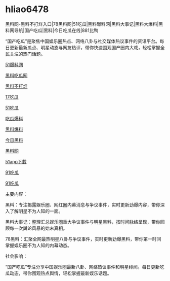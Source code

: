# hliao6478
黑料网-黑料不打烊入口|78黑料网|51吃瓜|黑料曝料网|黑料大事记|黑料大爆料|黑料网导航|国产吃瓜|黑料|今日吃瓜在线|881比鸭

“国产吃瓜”是聚焦中国娱乐圈热点、网络八卦与社交媒体热议事件的资讯平台。每日更新最新瓜点、明星动态与网友热评，带你快速围观国产圈内大戏，轻松掌握全民关注的热门话题。

<a href="https://jinrichigua01.pages.dev/">51爆料网</a>

<a href="https://chiguaqunzhongde.pages.dev/">黑料吃瓜网</a>

<a href="https://heiliaobudayang01.pages.dev/">黑料不打烊</a>

<a href="https://17chiguabudayang.pages.dev/">17吃瓜</a>

<a href="https://heiliaoshezui1.pages.dev/">51吃瓜</a>

<a href="https://chiguabaoliaowang01.pages.dev/">吃瓜爆料</a>

<a href="https://91chiguahei.pages.dev/">黑料爆料</a>

<a href="https://heiliaochiguada.pages.dev/">今日黑料</a>

<a href="https://heiliaowangjin.pages.dev/">黑料网</a>

<a href="https://xiazaianzhuang.pages.dev/">51app下载</a>

<a href="https://91chiguazhongxin.pages.dev/">91吃瓜</a>

<a href="https://91chiguazhong.pages.dev/">91吃瓜</a>

主要内容：

黑料：专注揭露娱乐圈、网红圈内幕消息与争议事件，实时更新劲爆内容，带你深入了解明星不为人知的一面。

黑料大事记：整理汇总娱乐圈重大争议事件与明星黑料，按时间脉络呈现，带你回顾每一次舆论风暴的始末真相。

78黑料：汇聚全网最热明星八卦与争议事件，实时更新劲爆黑料，带你第一时间掌握娱乐圈不为人知的内幕动态。

社会影响：

“国产吃瓜”专注分享中国娱乐圈最新八卦、网络热议事件和明星绯闻。每日更新吃瓜动态，带你围观热点舆情，轻松掌握最新娱乐话题。
